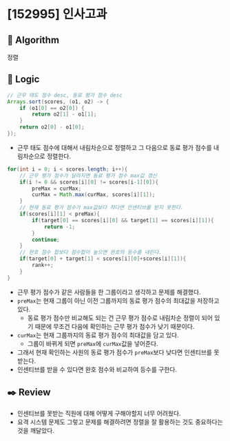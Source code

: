 # [152995] 인사고과

## :pushpin: **Algorithm**

정렬

## :round_pushpin: **Logic**

```java
// 근무 태도 점수 desc, 동료 평가 점수 desc
Arrays.sort(scores, (o1, o2) -> {
    if (o1[0] == o2[0]) {
        return o2[1] - o1[1];
    }
    return o2[0] - o1[0];
});
```
- 근무 태도 점수에 대해서 내림차순으로 정렬하고 그 다음으로 동료 평가 점수를 내림차순으로 정렬한다.

```java
for(int i = 0; i < scores.length; i++){
    // 근무 평가 점수가 달라지면 동료 평가 점수 max값 갱신
    if(i != 0 && scores[i][0] != scores[i-1][0]){
        preMax = curMax;
        curMax = Math.max(curMax, scores[i][1]);
    }
    // 현재 동료 평가 점수가 max값보다 작다면 인센티브를 받지 못한다.
    if(scores[i][1] < preMax){
        if(target[0] == scores[i][0] && target[1] == scores[i][1]){
            return -1;
        }
        continue;
    }
    // 완호 점수 합보다 점수합이 높으면 완호의 등수를 내린다.
    if(target[0] + target[1] < scores[i][0]+scores[i][1]){
        rank++;
    }
}
```

- 근무 평가 점수가 같은 사람들을 한 그룹이라고 생각하고 문제를 해결했다.
- `preMax`는 현재 그룹이 아닌 이전 그룹까지의 동료 평가 점수의 최대값을 저장하고 있다.
  - 동료 평가 점수만 비교해도 되는 건 근무 평가 점수로 내림차순 정렬이 되어 있기 때문에 무조건 다음에 확인하는 근무 평가 점수가 낮기 때문이다.
- `curMax`는 현재 그룹까지의 동료 평가 점수의 최대값을 담고 있다. 
  - 그룹이 바뀌게 되면 `preMax`에 `curMax`값을 넣어준다.
- 그래서 현재 확인하는 사원의 동료 평가 점수가 `preMax`보다 낮다면 인센티브를 못받는다.
- 인센티브를 받을 수 있다면 완호 점수와 비교하여 등수를 구한다.

## :black_nib: **Review**

- 인센티브를 못받는 직원에 대해 어떻게 구해야할지 너무 어려웠다.
- 요격 시스템 문제도 그렇고 문제를 해결하려면 정렬을 잘 활용하는 것도 중요하다는 것을 깨달았다.